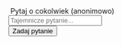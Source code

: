   <script setup>
    import { computed, ref, onMounted } from 'vue'
    const form = ref(null);
	const button = ref(null);
	const input = ref(null);

	onMounted(() => {
		console.log('ook');
		form.value.addEventListener('submit', (event) => {
		  event.preventDefault();

		  const data = new FormData(form.value);
		  if (!data.get('question')) {
		    return;
		  }
		  button.value.textContent = 'Poczekaj chwilę...';
		  button.value.setAttribute('disabled', 'disabled');


		  fetch('https://hook.eu1.make.com/wcqeb5enk19x9a993efkhw9fyb3e5e8a', {
		    method: 'POST',
		    body: data,
		  })
		    .then((response) => response.json())
		    .then((data) => {
		      button.value.textContent = 'Thanks';
		      input.value.value = '';
		    })
		    .catch((error) => console.error(error))
		    .finally(() => button.value.removeAttribute('disabled'));
		});	
	})
	</script>


<form ref="form" id="form" class="mx-auto p-4 w-3/4  max-w-md bg-white shadow-md rounded-lg text-black">
  <div class="text-center">
    <img class="rounded-full w-20 m-auto mb-2" src="https://cloud.overment.com/IMG_5774-1671279930.JPG" alt="">
      <label for="question" class="block font-bold text-xl mb-4">Pytaj o cokolwiek (anonimowo)</label>
  </div>

  <input type="text" ref="input" id="question" placeholder="Tajemnicze pytanie..." name="question" class="border border-gray-300 border-solid p-2 w-full rounded-lg">
  
  <div class="flex justify-end">
    <button ref="button" type="submit" class="bg-fuchsia-600 hover:bg-fuchsia-700 text-white font-bold py-2 px-4 rounded-full mt-4">
      Zadaj pytanie
    </button>
  </div>
</form>
  
